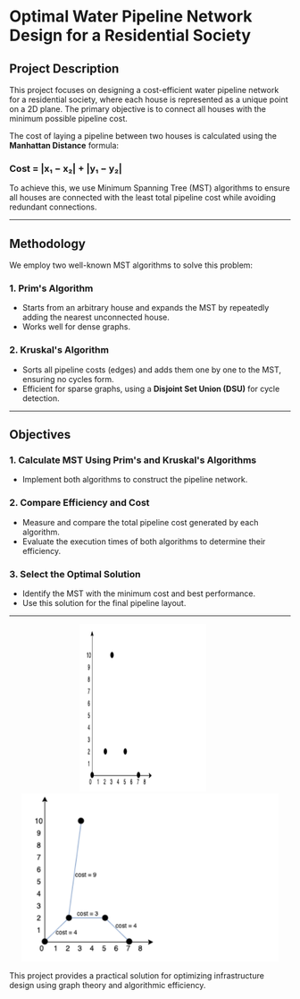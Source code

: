 # Optimal Water Pipeline Network Design for a Residential Society

## Project Description
This project focuses on designing a cost-efficient water pipeline network for a residential society, where each house is represented as a unique point on a 2D plane. The primary objective is to connect all houses with the minimum possible pipeline cost.

The cost of laying a pipeline between two houses is calculated using the **Manhattan Distance** formula:

### **Cost = |x₁ − x₂| + |y₁ − y₂|**

To achieve this, we use Minimum Spanning Tree (MST) algorithms to ensure all houses are connected with the least total pipeline cost while avoiding redundant connections.

---

## Methodology
We employ two well-known MST algorithms to solve this problem:

### 1. **Prim's Algorithm**
- Starts from an arbitrary house and expands the MST by repeatedly adding the nearest unconnected house.
- Works well for dense graphs.

### 2. **Kruskal's Algorithm**
- Sorts all pipeline costs (edges) and adds them one by one to the MST, ensuring no cycles form.
- Efficient for sparse graphs, using a **Disjoint Set Union (DSU)** for cycle detection.

---

## Objectives

### 1. **Calculate MST Using Prim's and Kruskal's Algorithms**
- Implement both algorithms to construct the pipeline network.

### 2. **Compare Efficiency and Cost**
- Measure and compare the total pipeline cost generated by each algorithm.
- Evaluate the execution times of both algorithms to determine their efficiency.

### 3. **Select the Optimal Solution**
- Identify the MST with the minimum cost and best performance.
- Use this solution for the final pipeline layout.

---

<p align="center">
  <img src="Project/Images/problem.png" alt="Image 1 Description" height="300px "width="45%" style="margin-right: 25px;" />
  <img src="Project/Images/solution.png" alt="Image 2 Description" height="300px' width="45%" />
</p>



This project provides a practical solution for optimizing infrastructure design using graph theory and algorithmic efficiency.
